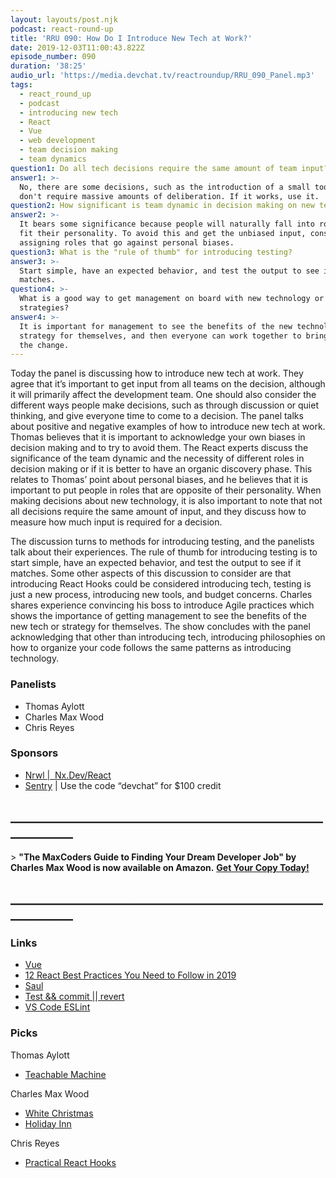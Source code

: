 ```yaml
---
layout: layouts/post.njk
podcast: react-round-up
title: 'RRU 090: How Do I Introduce New Tech at Work?'
date: 2019-12-03T11:00:43.822Z
episode_number: 090
duration: '38:25'
audio_url: 'https://media.devchat.tv/reactroundup/RRU_090_Panel.mp3'
tags:
  - react_round_up
  - podcast
  - introducing new tech
  - React
  - Vue
  - web development
  - team decision making
  - team dynamics
question1: Do all tech decisions require the same amount of team input?
answer1: >-
  No, there are some decisions, such as the introduction of a small tool, that
  don't require massive amounts of deliberation. If it works, use it.
question2: How significant is team dynamic in decision making on new technology?
answer2: >-
  It bears some significance because people will naturally fall into roles that
  fit their personality. To avoid this and get the unbiased input, consider
  assigning roles that go against personal biases. 
question3: What is the "rule of thumb" for introducing testing?
answer3: >-
  Start simple, have an expected behavior, and test the output to see if it
  matches.
question4: >-
  What is a good way to get management on board with new technology or
  strategies?
answer4: >-
  It is important for management to see the benefits of the new technology or
  strategy for themselves, and then everyone can work together to bring about
  the change.
---
```

Today the panel is discussing how to introduce new tech at work. They agree that it’s important to get input from all teams on the decision, although it will primarily affect the development team. One should also consider the different ways people make decisions, such as through discussion or quiet thinking, and give everyone time to come to a decision. The panel talks about positive and negative examples of how to introduce new tech at work. Thomas believes that it is important to acknowledge your own biases in decision making and to try to avoid them. The React experts discuss the significance of the team dynamic and the necessity of different roles in decision making or if it is better to have an organic discovery phase. This relates to Thomas’ point about personal biases, and he believes that it is important to put people in roles that are opposite of their personality. When making decisions about new technology, it is also important to note that not all decisions require the same amount of input, and they discuss how to measure how much input is required for a decision.

The discussion turns to methods for introducing testing, and the panelists talk about their experiences. The rule of thumb for introducing testing is to start simple, have an expected behavior, and test the output to see if it matches. Some other aspects of this discussion to consider are that introducing React Hooks could be considered introducing tech, testing is just a new process, introducing new tools, and budget concerns. Charles shares experience convincing his boss to introduce Agile practices which shows the importance of getting management to see the benefits of the new tech or strategy for themselves. The show concludes with the panel acknowledging that other than introducing tech, introducing philosophies on how to organize your code follows the same patterns as introducing technology.

### Panelists

- Thomas Aylott 
- Charles Max Wood 
- Chris Reyes 

### Sponsors

- [Nrwl |  Nx.Dev/React](https://nx.dev/react?utm_source=Podcast&utm_medium=Banner&utm_campaign=React%20Roundup&utm_content=Nx) 
- [Sentry](http://sentry.io/) | Use the code “devchat” for $100 credit 

## **\_\_\_\_\_\_\_\_\_\_\_\_\_\_\_\_\_\_\_\_\_\_\_\_\_\_\_\_\_\_\_\_\_\_\_\_\_\_\_\_\_\_\_\_\_\_\_\_\_\_\_\_\_\_\_\_\_\_\_\_**

&gt; **"The MaxCoders Guide to Finding Your Dream Developer Job" by Charles Max Wood is now available on Amazon.** [**Get Your Copy Today!**](https://www.amazon.com/gp/product/B081MBL5C9/ref=as_li_ss_tl?ie=UTF8&linkCode=sl1&tag=devchattv-20&linkId=9d61363241636e2546ef46abba198746&language=en_US)

## **\_\_\_\_\_\_\_\_\_\_\_\_\_\_\_\_\_\_\_\_\_\_\_\_\_\_\_\_\_\_\_\_\_\_\_\_\_\_\_\_\_\_\_\_\_\_\_\_\_\_\_\_\_\_\_\_\_\_\_\_**

### Links

- [Vue](https://vuejs.org/) 
- [12 React Best Practices You Need to Follow in 2019](https://www.codeinwp.com/blog/react-best-practices/#disqus_thread) 
- [Saul](https://github.com/nadeesha/saul) 
- [Test && commit || revert](https://medium.com/@kentbeck_7670/test-commit-revert-870bbd756864) 
- [VS Code ESLint](https://github.com/microsoft/vscode-eslint) 

### Picks

Thomas Aylott

- [Teachable Machine](https://teachablemachine.withgoogle.com/) 

Charles Max Wood

- [White Christmas](https://www.imdb.com/title/tt0047673/) 
- [Holiday Inn](https://www.imdb.com/title/tt0034862/) 

Chris Reyes

- [Practical React Hooks](https://blog.logrocket.com/practical-react-hooks-how-to-refactor-your-app-to-use-hooks-b1867e7b0a53/)
